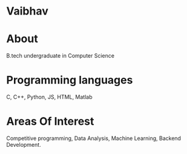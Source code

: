 # Vaibhav
# About 
B.tech undergraduate in Computer Science

# Programming languages
C, C++, Python, JS, HTML, Matlab

# Areas Of Interest
Competitive programming, Data Analysis, Machine Learning, Backend Development.


